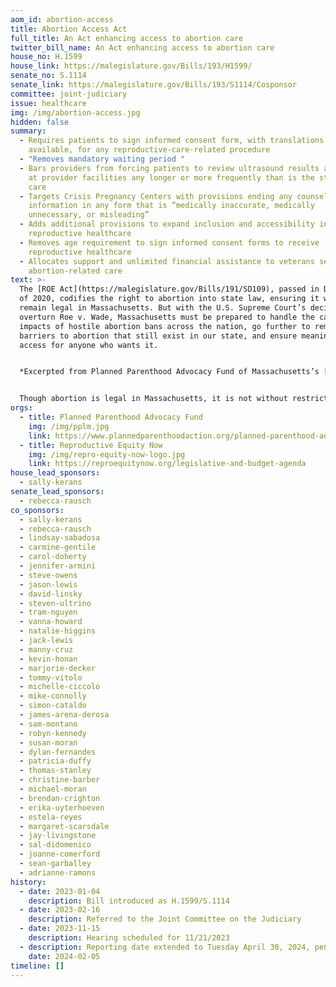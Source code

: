 ```yaml
---
aom_id: abortion-access
title: Abortion Access Act
full_title: An Act enhancing access to abortion care
twitter_bill_name: An Act enhancing access to abortion care
house_no: H.1599
house_link: https://malegislature.gov/Bills/193/H1599/
senate_no: S.1114
senate_link: https://malegislature.gov/Bills/193/S1114/Cosponsor
committee: joint-judiciary
issue: healthcare
img: /img/abortion-access.jpg
hidden: false
summary:
  - Requires patients to sign informed consent form, with translations
    available, for any reproductive-care-related procedure
  - "Removes mandatory waiting period "
  - Bars providers from forcing patients to review ultrasound results and appear
    at provider facilities any longer or more frequently than is the standard of
    care
  - Targets Crisis Pregnancy Centers with provisions ending any counseling or
    information in any form that is “medically inaccurate, medically
    unnecessary, or misleading”
  - Adds additional provisions to expand inclusion and accessibility in
    reproductive healthcare
  - Removes age requirement to sign informed consent forms to receive
    reproductive healthcare
  - Allocates support and unlimited financial assistance to veterans seeking
    abortion-related care
text: >-
  The [ROE Act](https://malegislature.gov/Bills/191/SD109), passed in December
  of 2020, codifies the right to abortion into state law, ensuring it will
  remain legal in Massachusetts. But with the U.S. Supreme Court’s decision to
  overturn Roe v. Wade, Massachusetts must be prepared to handle the cascading
  impacts of hostile abortion bans across the nation, go further to remove
  barriers to abortion that still exist in our state, and ensure meaningful
  access for anyone who wants it.


  *Excerpted from Planned Parenthood Advocacy Fund of Massachusetts’s [Legislative Agenda](https://www.plannedparenthoodaction.org/planned-parenthood-advocacy-fund-massachusetts-inc/issues/leg-agenda)*


  Though abortion is legal in Massachusetts, it is not without restriction. This bill would further remove medically unnecessary barriers to abortion that often delay and/or stigmatize abortion care including several TRAP policies like unnecessary waiting periods for health-related information, ultrasounds inconsistent with the standard of care and review, and medically unnecessary regulations on facilities. It would also require the Department of Public Health to publicize information on where residents can find legitimate reproductive health care providers and invest in public education efforts to combat mis- and dis-information from anti-abortion organizations targeting pregnant people.
orgs:
  - title: Planned Parenthood Advocacy Fund
    img: /img/pplm.jpg
    link: https://www.plannedparenthoodaction.org/planned-parenthood-advocacy-fund-massachusetts-inc/issues/leg-agenda
  - title: Reproductive Equity Now
    img: /img/repro-equity-now-logo.jpg
    link: https://reproequitynow.org/legislative-and-budget-agenda
house_lead_sponsors:
  - sally-kerans
senate_lead_sponsors:
  - rebecca-rausch
co_sponsors:
  - sally-kerans
  - rebecca-rausch
  - lindsay-sabadosa
  - carmine-gentile
  - carol-doherty
  - jennifer-armini
  - steve-owens
  - jason-lewis
  - david-linsky
  - steven-ultrino
  - tram-nguyen
  - vanna-howard
  - natalie-higgins
  - jack-lewis
  - manny-cruz
  - kevin-honan
  - marjorie-decker
  - tommy-vitolo
  - michelle-ciccolo
  - mike-connolly
  - simon-cataldo
  - james-arena-derosa
  - sam-montano
  - robyn-kennedy
  - susan-moran
  - dylan-fernandes
  - patricia-duffy
  - thomas-stanley
  - christine-barber
  - michael-moran
  - brendan-crighton
  - erika-uyterhoeven
  - estela-reyes
  - margaret-scarsdale
  - jay-livingstone
  - sal-didomenico
  - joanne-comerford
  - sean-garballey
  - adrianne-ramons
history:
  - date: 2023-01-04
    description: Bill introduced as H.1599/S.1114
  - date: 2023-02-16
    description: Referred to the Joint Committee on the Judiciary
  - date: 2023-11-15
    description: Hearing scheduled for 11/21/2023
  - description: Reporting date extended to Tuesday April 30, 2024, pending concurrence
    date: 2024-02-05
timeline: []
---
```

